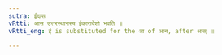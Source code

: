 ```yaml
---
sutra: ईदासः
vRtti: आस उत्तरस्थानस्य ईकारादेशो भवति ॥
vRtti_eng: ई is substituted for the आ of आन, after आस् ॥

---
```

